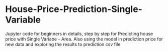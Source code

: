 # House-Price-Prediction-Single-Variable
Jupyter code for beginners in details, step by step for Predicting house price with Single Variabe - Area. Also using the model in prediction price for new data and exploring the results to prediction csv file
